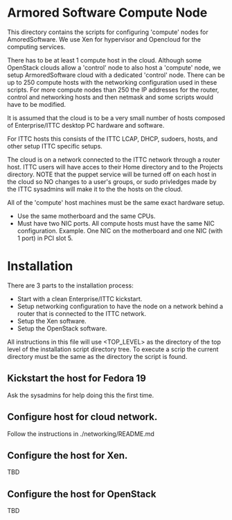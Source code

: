 Armored Software Compute Node
=============================

This directory contains the scripts for configuring 'compute' nodes for
AmoredSoftware. We use Xen for hypervisor and Opencloud for the computing 
services. 

There has to be at least 1 compute host in the cloud. Although some OpenStack clouds allow a 'control' node to also host a 'compute' node, we setup ArmoredSoftware cloud
with a dedicated 'control' node. There can be up to
250 compute hosts with the networking configuration used in these scripts.
For more compute nodes than 250 the IP addresses for the router, control and
networking hosts and then netmask and some scripts would have to be modified.

It is assumed that the cloud is to be a very small number of
hosts composed of Enterprise/ITTC desktop PC hardware and software.

For ITTC hosts this consists of the ITTC LCAP, DHCP, sudoers, hosts, and other setup ITTC specific setups.

The cloud is on a network connected to the ITTC network through a
router host. ITTC users will have acces to their Home directory and to the
Projects directory. NOTE that the puppet service will be turned off on each
host in the cloud so NO changes to a user's groups, or sudo privledges made by
the ITTC sysadmins will make it to the the hosts on the cloud.

All of the 'compute' host machines must be the same exact hardware setup.
- Use the same motherboard and the same CPUs.
- Must have two NIC ports. All compute hosts must have the same NIC configuration. Example. One NIC on the motherboard and one NIC (with 1 port) in PCI slot 5.

Installation
============

There are 3 parts to the installation process:
- Start with a clean Enterprise/ITTC kickstart.
- Setup networking configuration to have the node on a network behind a router
that is connected to the ITTC network.
- Setup the Xen software.
- Setup the OpenStack software.

All instructions in this file will use <TOP_LEVEL> as the directory of the top
level of the installation script directory tree. To execute a scrip the current directory
must be the same as the directory the script is found.

## Kickstart the host for Fedora 19 ##

Ask the sysadmins for help doing this the first time.

## Configure host for cloud network. ##

Follow the instructions in ./networking/README.md

## Configure the host for Xen. ##

TBD

## Configure the host for OpenStack ##

TBD

